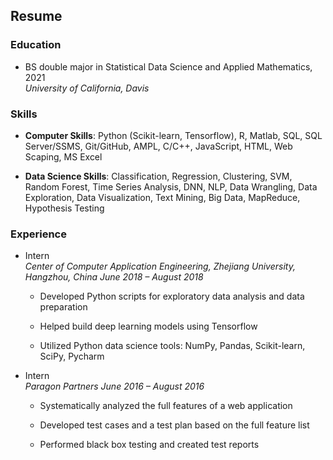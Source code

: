 ## Resume

### Education

* BS double major in Statistical Data Science and Applied Mathematics, 2021<br>
*University of California, Davis*

### Skills

* **Computer Skills**: Python (Scikit-learn, Tensorflow), R, Matlab, SQL, SQL Server/SSMS, Git/GitHub, AMPL, C/C++, JavaScript, HTML, Web Scaping, MS Excel

* **Data Science Skills**: Classification, Regression, Clustering, SVM, Random Forest, Time Series Analysis, DNN, NLP, Data Wrangling, Data Exploration, Data Visualization, Text Mining, Big Data, MapReduce, Hypothesis Testing

### Experience

* Intern<br>
*Center of Computer Application Engineering, Zhejiang University, Hangzhou, China*
*June 2018 – August 2018*

	- Developed Python scripts for exploratory data analysis and data preparation
	
	- Helped build deep learning models using Tensorflow
	
	- Utilized Python data science tools: NumPy, Pandas, Scikit-learn, SciPy, Pycharm
	
* Intern<br>
*Paragon Partners*
*June 2016 – August 2016*

	- Systematically analyzed the full features of a web application
	
	- Developed test cases and a test plan based on the full feature list
	
	- Performed black box testing and created test reports
